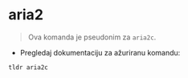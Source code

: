 # aria2

> Ova komanda je pseudonim za `aria2c`.

- Pregledaj dokumentaciju za ažuriranu komandu:

`tldr aria2c`
